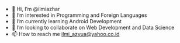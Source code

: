 - 👋 Hi, I’m @ilmiazhar
- 👀 I’m interested in Programming and Foreign Languages
- 🌱 I’m currently learning Android Development
- 💞️ I’m looking to collaborate on Web Development and Data Science
- 📫 How to reach me ilmi_azyua@yahoo.co.id

<!---
ilmiazhar/ilmiazhar is a ✨ special ✨ repository because its `README.md` (this file) appears on your GitHub profile.
You can click the Preview link to take a look at your changes.
--->
